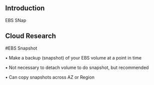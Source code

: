 
## Introduction

EBS SNap

## Cloud Research

#EBS Snapshot

• Make a backup (snapshot) of your EBS volume at a point in time

• Not necessary to detach volume to do snapshot, but recommended

• Can copy snapshots across AZ or Region
